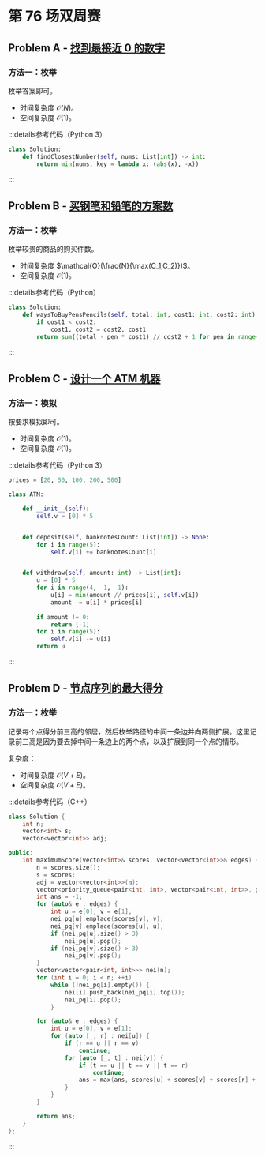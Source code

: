 # 第 76 场双周赛

## Problem A - [找到最接近 0 的数字](https://leetcode.cn/problems/find-closest-number-to-zero/)

### 方法一：枚举

枚举答案即可。

- 时间复杂度 $\mathcal{O}(N)$。
- 空间复杂度 $\mathcal{O}(1)$。

:::details参考代码（Python 3）

```python
class Solution:
    def findClosestNumber(self, nums: List[int]) -> int:
        return min(nums, key = lambda x: (abs(x), -x))
```

:::

## Problem B - [买钢笔和铅笔的方案数](https://leetcode.cn/problems/number-of-ways-to-buy-pens-and-pencils/)

### 方法一：枚举

枚举较贵的商品的购买件数。

- 时间复杂度 $\mathcal{O}(\frac{N}{\max(C_1,C_2)})$。
- 空间复杂度 $\mathcal{O}(1)$。

:::details参考代码（Python）

```python
class Solution:
    def waysToBuyPensPencils(self, total: int, cost1: int, cost2: int) -> int:
        if cost1 < cost2:
            cost1, cost2 = cost2, cost1
        return sum((total - pen * cost1) // cost2 + 1 for pen in range(total // cost1 + 1))
```

:::

## Problem C - [设计一个 ATM 机器](https://leetcode.cn/problems/design-an-atm-machine/)

### 方法一：模拟

按要求模拟即可。

- 时间复杂度 $\mathcal{O}(1)$。
- 空间复杂度 $\mathcal{O}(1)$。

:::details参考代码（Python 3）

```python
prices = [20, 50, 100, 200, 500]

class ATM:

    def __init__(self):
        self.v = [0] * 5


    def deposit(self, banknotesCount: List[int]) -> None:
        for i in range(5):
            self.v[i] += banknotesCount[i]


    def withdraw(self, amount: int) -> List[int]:
        u = [0] * 5
        for i in range(4, -1, -1):
            u[i] = min(amount // prices[i], self.v[i])
            amount -= u[i] * prices[i]
            
        if amount != 0:
            return [-1]
        for i in range(5):
            self.v[i] -= u[i]
        return u
```

:::

## Problem D - [节点序列的最大得分](https://leetcode.cn/problems/maximum-score-of-a-node-sequence/)

### 方法一：枚举

记录每个点得分前三高的邻居，然后枚举路径的中间一条边并向两侧扩展。这里记录前三高是因为要去掉中间一条边上的两个点，以及扩展到同一个点的情形。

复杂度：

- 时间复杂度 $\mathcal{O}(V+E)$。
- 空间复杂度 $\mathcal{O}(V+E)$。

:::details参考代码（C++）

```cpp
class Solution {
    int n;
    vector<int> s;
    vector<vector<int>> adj;

public:
    int maximumScore(vector<int>& scores, vector<vector<int>>& edges) {
        n = scores.size();
        s = scores;
        adj = vector<vector<int>>(n);
        vector<priority_queue<pair<int, int>, vector<pair<int, int>>, greater<>>> nei_pq(n);
        int ans = -1;
        for (auto& e : edges) {
            int u = e[0], v = e[1];
            nei_pq[u].emplace(scores[v], v);
            nei_pq[v].emplace(scores[u], u);
            if (nei_pq[u].size() > 3)
                nei_pq[u].pop();
            if (nei_pq[v].size() > 3)
                nei_pq[v].pop();
        }
        vector<vector<pair<int, int>>> nei(n);
        for (int i = 0; i < n; ++i)
            while (!nei_pq[i].empty()) {
                nei[i].push_back(nei_pq[i].top());
                nei_pq[i].pop();
            }

        for (auto& e : edges) {
            int u = e[0], v = e[1];
            for (auto [_, r] : nei[u]) {
                if (r == u || r == v)
                    continue;
                for (auto [_, t] : nei[v]) {
                    if (t == u || t == v || t == r)
                        continue;
                    ans = max(ans, scores[u] + scores[v] + scores[r] + scores[t]);
                }
            }
        }

        return ans;
    }
};
```

:::
